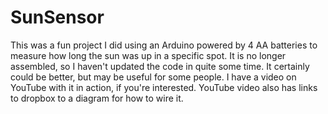 # SunSensor
This was a fun project I did using an Arduino powered by 4 AA batteries to measure how long the sun was up in a specific spot.
It is no longer assembled, so I haven't updated the code in quite some time. It certainly could be better, but may be useful for some people. I have a video on YouTube with it in action, if you're interested. YouTube video also has links to dropbox to a diagram for how to wire it.
